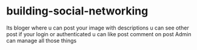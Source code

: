 # building-social-networking
Its bloger where u can post your image with descriptions u can see other post if your login or authenticated u can like post comment on post
Admin can manage all those things
